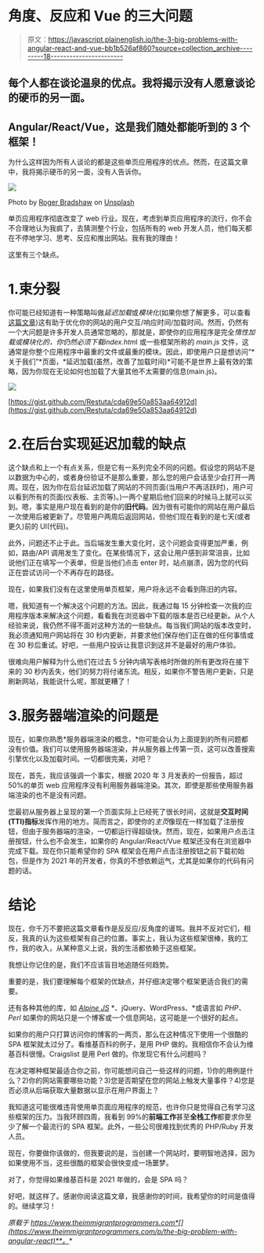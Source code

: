# 角度、反应和 Vue 的三大问题

> 原文：<https://javascript.plainenglish.io/the-3-big-problems-with-angular-react-and-vue-bb1b526af860?source=collection_archive---------18----------------------->

## 每个人都在谈论温泉的优点。我将揭示没有人愿意谈论的硬币的另一面。

## Angular/React/Vue，这是我们随处都能听到的 3 个框架！

为什么这样因为所有人谈论的都是这些单页应用程序的优点。然而，在这篇文章中，我将揭示硬币的另一面，没有人告诉你。

![](img/bf37de95ac7a6d1388627fcd2c8dc4e9.png)

Photo by [Roger Bradshaw](https://unsplash.com/@roger3010?utm_source=medium&utm_medium=referral) on [Unsplash](https://unsplash.com?utm_source=medium&utm_medium=referral)

单页应用程序彻底改变了 web 行业。现在，考虑到单页应用程序的流行，你不会不合理地认为我疯了，去猜测整个行业，包括所有的 web 开发人员，他们每天都在不停地学习、思考、反应和推出网站。我有我的理由！

这里有三个缺点。

# 1.束分裂

你可能已经知道有一种策略叫做*延迟加载*或*模块化*(如果你想了解更多，可以查看[这篇文章](/why-is-your-website-loading-slowly-af045a4fc42b))这有助于优化你的网站的用户交互/响应时间/加载时间。然而，仍然有一个大问题是许多开发人员通常忽略的，那就是，即使你的应用程序是完全*惰性加载或模块化的，*你仍然必须下载*index.htm*l 或一些框架所称的 *main.js* 文件，这通常是你整个应用程序中最重的文件或最重的模块。因此，即使用户只是想访问“*关于我们”*页面，*延迟加载(虽然，改善了加载时间)*可能不是世界上最有效的策略，因为你现在无论如何也加载了大量其他不太需要的信息(main.js)。

![](img/073e8ebe3c198d1cce7b070bc67f1f30.png)

[https://gist.github.com/Restuta/cda69e50a853aa64912d](https://gist.github.com/Restuta/cda69e50a853aa64912d)

# 2.在后台实现延迟加载的缺点

这个缺点和上一个有点关系，但是它有一系列完全不同的问题。假设您的网站不是以数据为中心的，或者身份验证不是那么重要，那么您的用户会话至少会打开一两周。现在，因为你在后台延迟加载了网站的不同页面(当用户不再活跃时)，用户可以看到所有的页面(仪表板、主页等)。)一两个星期后他们回来的时候马上就可以买到。嗯，事实是用户现在看到的是你的**旧代码**。因为很有可能你的网站在用户最后一次使用后被更新了。尽管用户两周后返回网站，但他们现在看到的是七天(或者更久)前的 UI(代码)。

此外，问题还不止于此。当后端发生重大变化时，这个问题会变得更加严重，例如，路由/API 调用发生了变化。在某些情况下，这会让用户感到非常沮丧，比如说他们正在填写一个表单，但是当他们点击 enter 时，站点崩溃，因为您的代码正在尝试访问一个不再存在的路径。

现在，如果我们没有在这里使用单页框架，用户将永远不会看到陈旧的内容。

嗯，我知道有一个解决这个问题的方法。因此，我通过每 15 分钟检查一次我的应用程序版本来解决这个问题，看看我在浏览器中下载的版本是否已经更新。从个人经验来说，我仍然不得不面对这种方法的一些缺点。每当我们网站的版本改变时，我必须通知用户网站将在 30 秒内更新，并要求他们保存他们正在做的任何事情或在 30 秒后重试。好吧，一些用户投诉让我意识到这并不是最好的用户体验。

很难向用户解释为什么他们在过去 5 分钟内填写表格时所做的所有更改将在接下来的 30 秒内丢失，他们的努力将付诸东流。相反，如果你不警告用户更新，只是刷新网站，我能说什么呢，那就更糟了！

# 3.服务器端渲染的问题是

现在，如果你熟悉*服务器端渲染的概念，*你可能会认为上面提到的所有问题都没有价值。我们可以使用服务器端渲染，并从服务器上传第一页，这可以改善搜索引擎优化以及加载时间。一切都很完美，对吧？

现在，首先，我应该强调一个事实，根据 2020 年 3 月发表的一份报告，超过 50%的单页 web 应用程序没有利用服务器端渲染。其次，即使是那些使用服务器端渲染的也不是没有问题。

您最初从服务器上呈现的第一个页面实际上已经死了很长时间，这就是**交互时间(TTI)指标**发挥作用的地方。简而言之，即使你的*主页*像现在一样加载了注册按钮，但由于服务器端的渲染，一切都运行得超级快。然而，现在，如果用户点击注册按钮，什么也不会发生，如果你的 Angular/React/Vue 框架还没有在浏览器中完成下载。现在你只能希望你的 SPA 框架会在用户点击注册按钮之前下载初始包，但是作为 2021 年的开发者，你真的不想依赖运气，尤其是如果你的代码有问题的话。

# 结论

现在，你千万不要把这篇文章看作是反反应/反角度的谩骂。我并不反对它们，相反，我真的认为这些框架有自己的位置。事实上，我认为这些框架很棒，我的工作，我的收入，从某种意义上说，我的生活都依赖于这些框架。

我想让你记住的是，我们不应该盲目地追随任何趋势。

重要的是，我们要理解每个框架的优缺点，并仔细决定哪个框架更适合我们的需要。

还有各种其他的库，如 [*Alpine JS*](/alpine-js-101-understanding-the-basics-in-3-minutes-76890650046) *、jQuery、WordPress、*或语言如 *PHP、Perl* 如果你的网站只是一个博客或一个信息网站，这可能是一个很好的起点。

如果你的用户只打算访问你的博客的一两页，那么在这种情况下使用一个很酷的 SPA 框架就太过分了。看维基百科的例子，是用 PHP 做的。我相信你不会认为维基百科很慢。Craigslist 是用 Perl 做的。你发现它有什么问题吗？

在决定哪种框架最适合你之前，你可能想问自己一些这样的问题，1)你的用例是什么？2)你的网站需要哪些功能？3)您是否期望在您的网站上触发大量事件？4)您是否必须从后端获取大量数据以显示在用户界面上？

我知道这可能很难违背使用单页面应用程序的规范，也许你只是觉得自己有学习这些框架的压力。当我环顾四周，我看到 99%的**前端工作**甚至**全栈工作**都要求你至少了解一个最流行的 SPA 框架。此外，一些公司很难找到优秀的 PHP/Ruby 开发人员。

现在，你要做你该做的，但我要说的是，当创建一个网站时，要明智地选择，因为如果使用不当，这些很酷的框架会很快变成一场噩梦。

对了，你觉得如果维基百科是 2021 年做的，会是 SPA 吗？

好吧，就这样了。感谢你阅读这篇文章，我感谢你的时间，我希望你的时间是值得的。继续学习！

*原载于 https://www.theimmigrantprogrammers.com*[](https://www.theimmigrantprogrammers.com/p/the-big-problem-with-angular-react)**。**